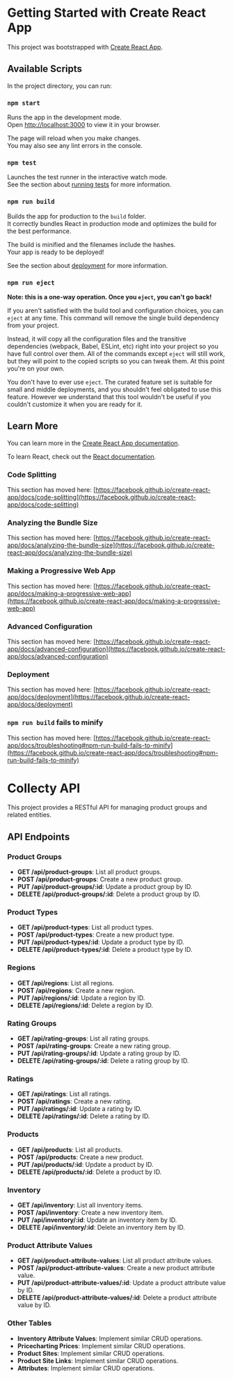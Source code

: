 # Getting Started with Create React App

This project was bootstrapped with [Create React App](https://github.com/facebook/create-react-app).

## Available Scripts

In the project directory, you can run:

### `npm start`

Runs the app in the development mode.\
Open [http://localhost:3000](http://localhost:3000) to view it in your browser.

The page will reload when you make changes.\
You may also see any lint errors in the console.

### `npm test`

Launches the test runner in the interactive watch mode.\
See the section about [running tests](https://facebook.github.io/create-react-app/docs/running-tests) for more information.

### `npm run build`

Builds the app for production to the `build` folder.\
It correctly bundles React in production mode and optimizes the build for the best performance.

The build is minified and the filenames include the hashes.\
Your app is ready to be deployed!

See the section about [deployment](https://facebook.github.io/create-react-app/docs/deployment) for more information.

### `npm run eject`

**Note: this is a one-way operation. Once you `eject`, you can't go back!**

If you aren't satisfied with the build tool and configuration choices, you can `eject` at any time. This command will remove the single build dependency from your project.

Instead, it will copy all the configuration files and the transitive dependencies (webpack, Babel, ESLint, etc) right into your project so you have full control over them. All of the commands except `eject` will still work, but they will point to the copied scripts so you can tweak them. At this point you're on your own.

You don't have to ever use `eject`. The curated feature set is suitable for small and middle deployments, and you shouldn't feel obligated to use this feature. However we understand that this tool wouldn't be useful if you couldn't customize it when you are ready for it.

## Learn More

You can learn more in the [Create React App documentation](https://facebook.github.io/create-react-app/docs/getting-started).

To learn React, check out the [React documentation](https://reactjs.org/).

### Code Splitting

This section has moved here: [https://facebook.github.io/create-react-app/docs/code-splitting](https://facebook.github.io/create-react-app/docs/code-splitting)

### Analyzing the Bundle Size

This section has moved here: [https://facebook.github.io/create-react-app/docs/analyzing-the-bundle-size](https://facebook.github.io/create-react-app/docs/analyzing-the-bundle-size)

### Making a Progressive Web App

This section has moved here: [https://facebook.github.io/create-react-app/docs/making-a-progressive-web-app](https://facebook.github.io/create-react-app/docs/making-a-progressive-web-app)

### Advanced Configuration

This section has moved here: [https://facebook.github.io/create-react-app/docs/advanced-configuration](https://facebook.github.io/create-react-app/docs/advanced-configuration)

### Deployment

This section has moved here: [https://facebook.github.io/create-react-app/docs/deployment](https://facebook.github.io/create-react-app/docs/deployment)

### `npm run build` fails to minify

This section has moved here: [https://facebook.github.io/create-react-app/docs/troubleshooting#npm-run-build-fails-to-minify](https://facebook.github.io/create-react-app/docs/troubleshooting#npm-run-build-fails-to-minify)

# Collecty API

This project provides a RESTful API for managing product groups and related entities.

## API Endpoints

### Product Groups

- **GET /api/product-groups**: List all product groups.
- **POST /api/product-groups**: Create a new product group.
- **PUT /api/product-groups/:id**: Update a product group by ID.
- **DELETE /api/product-groups/:id**: Delete a product group by ID.

### Product Types

- **GET /api/product-types**: List all product types.
- **POST /api/product-types**: Create a new product type.
- **PUT /api/product-types/:id**: Update a product type by ID.
- **DELETE /api/product-types/:id**: Delete a product type by ID.

### Regions

- **GET /api/regions**: List all regions.
- **POST /api/regions**: Create a new region.
- **PUT /api/regions/:id**: Update a region by ID.
- **DELETE /api/regions/:id**: Delete a region by ID.

### Rating Groups

- **GET /api/rating-groups**: List all rating groups.
- **POST /api/rating-groups**: Create a new rating group.
- **PUT /api/rating-groups/:id**: Update a rating group by ID.
- **DELETE /api/rating-groups/:id**: Delete a rating group by ID.

### Ratings

- **GET /api/ratings**: List all ratings.
- **POST /api/ratings**: Create a new rating.
- **PUT /api/ratings/:id**: Update a rating by ID.
- **DELETE /api/ratings/:id**: Delete a rating by ID.

### Products

- **GET /api/products**: List all products.
- **POST /api/products**: Create a new product.
- **PUT /api/products/:id**: Update a product by ID.
- **DELETE /api/products/:id**: Delete a product by ID.

### Inventory

- **GET /api/inventory**: List all inventory items.
- **POST /api/inventory**: Create a new inventory item.
- **PUT /api/inventory/:id**: Update an inventory item by ID.
- **DELETE /api/inventory/:id**: Delete an inventory item by ID.

### Product Attribute Values

- **GET /api/product-attribute-values**: List all product attribute values.
- **POST /api/product-attribute-values**: Create a new product attribute value.
- **PUT /api/product-attribute-values/:id**: Update a product attribute value by ID.
- **DELETE /api/product-attribute-values/:id**: Delete a product attribute value by ID.

### Other Tables

- **Inventory Attribute Values**: Implement similar CRUD operations.
- **Pricecharting Prices**: Implement similar CRUD operations.
- **Product Sites**: Implement similar CRUD operations.
- **Product Site Links**: Implement similar CRUD operations.
- **Attributes**: Implement similar CRUD operations.

